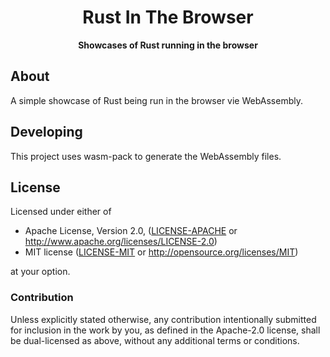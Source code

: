 <div align="center">
  <h1>Rust In The Browser</h1>

  <strong>Showcases of Rust running in the browser</strong>
</div>

## About

A simple showcase of Rust being run in the browser vie WebAssembly.

## Developing

This project uses wasm-pack to generate the WebAssembly files.

## License

Licensed under either of

* Apache License, Version 2.0, ([LICENSE-APACHE](LICENSE-APACHE) or http://www.apache.org/licenses/LICENSE-2.0)
* MIT license ([LICENSE-MIT](LICENSE-MIT) or http://opensource.org/licenses/MIT)

at your option.

### Contribution

Unless explicitly stated otherwise, any contribution intentionally
submitted for inclusion in the work by you, as defined in the Apache-2.0
license, shall be dual-licensed as above, without any additional terms or
conditions.

